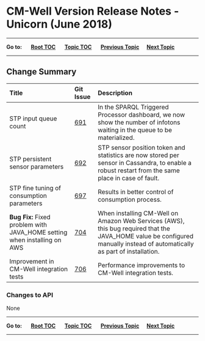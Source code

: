 # CM-Well Version Release Notes - Unicorn (June 2018)

----

**Go to:** &nbsp;&nbsp;&nbsp;&nbsp; [**Root TOC**](CM-Well.RootTOC.md) &nbsp;&nbsp;&nbsp;&nbsp; [**Topic TOC**](ReleaseNotes.TOC.md) &nbsp;&nbsp;&nbsp;&nbsp; [**Previous Topic**](ReleaseNotes.Turtle.May.2018.md)&nbsp;&nbsp;&nbsp;&nbsp; [**Next Topic**](ReleaseNotes.Viper.June.2018.md)

----

## Change Summary


 Title | Git Issue | Description 
:------|:----------|:------------
STP input queue count | [691](https://github.com/thomsonreuters/CM-Well/pull/691) | In the SPARQL Triggered Processor dashboard, we now show the number of infotons waiting in the queue to be materialized. 
STP persistent sensor parameters | [692](https://github.com/thomsonreuters/CM-Well/pull/692) | STP sensor position token and statistics are now stored per sensor in Cassandra, to enable a robust restart from the same place in case of fault. 
STP fine tuning of consumption parameters | [697](https://github.com/thomsonreuters/CM-Well/pull/697) | Results in better control of consumption process.
**Bug Fix:** Fixed problem with JAVA_HOME setting when installing on AWS | [704](https://github.com/thomsonreuters/CM-Well/pull/704) | When installing CM-Well on Amazon Web Services (AWS), this bug required that the JAVA_HOME value be configured manually instead of automatically as part of installation.
Improvement in CM-Well integration tests | [706](https://github.com/thomsonreuters/CM-Well/pull/706) | Performance improvements to CM-Well integration tests.


### Changes to API

None

----

**Go to:** &nbsp;&nbsp;&nbsp;&nbsp; [**Root TOC**](CM-Well.RootTOC.md) &nbsp;&nbsp;&nbsp;&nbsp; [**Topic TOC**](ReleaseNotes.TOC.md) &nbsp;&nbsp;&nbsp;&nbsp; [**Previous Topic**](ReleaseNotes.Turtle.May.2018.md)&nbsp;&nbsp;&nbsp;&nbsp; [**Next Topic**](ReleaseNotes.Viper.June.2018.md)

----